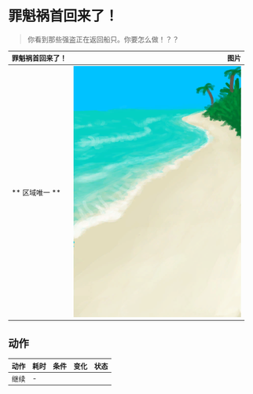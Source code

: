# 罪魁祸首回来了！  
> 你看到那些强盗正在返回船只。你要怎么做！？？  
  
  罪魁祸首回来了！  |   图片   
 ----  |  ----:   
 ** 区域唯一 **  |  ![](Sprite/Beach.png)   
  
## 动作  
动作  |  耗时  |  条件  |  变化  |  状态  
----  |  ----  |  ----  |  ----  |  ----  
继续<br>  |  -  |    |    |    
